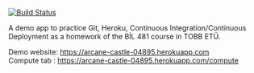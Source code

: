 [![Build Status](https://travis-ci.com/bozgenc/481homework.svg?branch=main)](https://travis-ci.com/bozgenc/481homework)

A demo app to practice Git, Heroku, Continuous Integration/Continuous Deployment as a homework of the BİL 481 course in TOBB ETÜ.

Demo website: https://arcane-castle-04895.herokuapp.com \
Compute tab : https://arcane-castle-04895.herokuapp.com/compute

